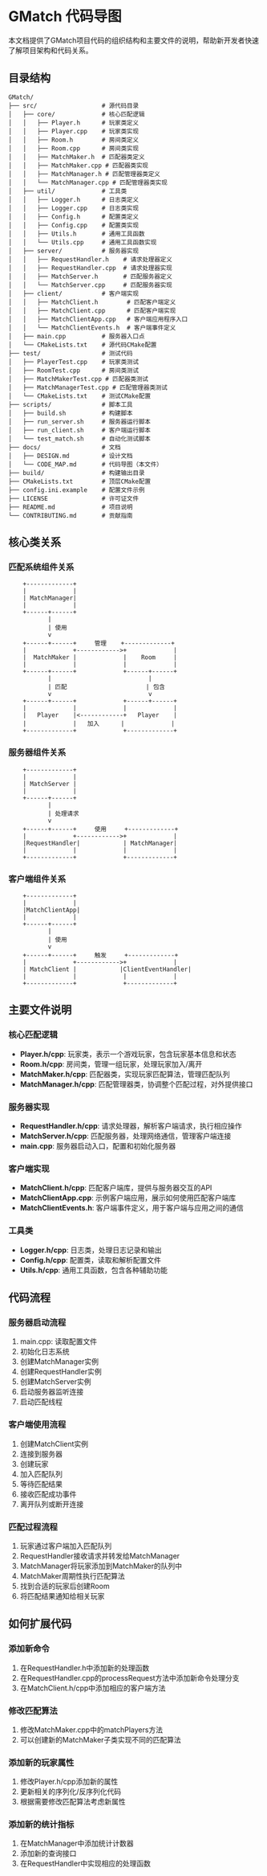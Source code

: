 # GMatch 代码导图

本文档提供了GMatch项目代码的组织结构和主要文件的说明，帮助新开发者快速了解项目架构和代码关系。

## 目录结构

```
GMatch/
├── src/                  # 源代码目录
│   ├── core/             # 核心匹配逻辑
│   │   ├── Player.h      # 玩家类定义
│   │   ├── Player.cpp    # 玩家类实现
│   │   ├── Room.h        # 房间类定义
│   │   ├── Room.cpp      # 房间类实现
│   │   ├── MatchMaker.h  # 匹配器类定义
│   │   ├── MatchMaker.cpp # 匹配器类实现
│   │   ├── MatchManager.h # 匹配管理器类定义
│   │   └── MatchManager.cpp # 匹配管理器类实现
│   ├── util/             # 工具类
│   │   ├── Logger.h      # 日志类定义
│   │   ├── Logger.cpp    # 日志类实现
│   │   ├── Config.h      # 配置类定义
│   │   ├── Config.cpp    # 配置类实现
│   │   ├── Utils.h       # 通用工具函数
│   │   └── Utils.cpp     # 通用工具函数实现
│   ├── server/           # 服务器实现
│   │   ├── RequestHandler.h    # 请求处理器定义
│   │   ├── RequestHandler.cpp  # 请求处理器实现
│   │   ├── MatchServer.h       # 匹配服务器定义
│   │   └── MatchServer.cpp     # 匹配服务器实现
│   ├── client/           # 客户端实现
│   │   ├── MatchClient.h        # 匹配客户端定义
│   │   ├── MatchClient.cpp      # 匹配客户端实现
│   │   ├── MatchClientApp.cpp   # 客户端应用程序入口
│   │   └── MatchClientEvents.h  # 客户端事件定义
│   ├── main.cpp          # 服务器入口点
│   └── CMakeLists.txt    # 源代码CMake配置
├── test/                 # 测试代码
│   ├── PlayerTest.cpp    # 玩家类测试
│   ├── RoomTest.cpp      # 房间类测试
│   ├── MatchMakerTest.cpp # 匹配器类测试
│   ├── MatchManagerTest.cpp # 匹配管理器类测试
│   └── CMakeLists.txt    # 测试CMake配置
├── scripts/              # 脚本工具
│   ├── build.sh          # 构建脚本
│   ├── run_server.sh     # 服务器运行脚本
│   ├── run_client.sh     # 客户端运行脚本
│   └── test_match.sh     # 自动化测试脚本
├── docs/                 # 文档
│   ├── DESIGN.md         # 设计文档
│   └── CODE_MAP.md       # 代码导图（本文件）
├── build/                # 构建输出目录
├── CMakeLists.txt        # 顶层CMake配置
├── config.ini.example    # 配置文件示例
├── LICENSE               # 许可证文件
├── README.md             # 项目说明
└── CONTRIBUTING.md       # 贡献指南
```

## 核心类关系

### 匹配系统组件关系

```
    +-------------+
    |             |
    | MatchManager|
    |             |
    +------+------+
           |
           | 使用
           v
    +------+------+     管理    +-------------+
    |             +------------>+             |
    |  MatchMaker |             |    Room     |
    |             |             |             |
    +------+------+             +------+------+
           |                           |
           | 匹配                      | 包含
           v                           v
    +------+------+             +------+------+
    |             |             |             |
    |   Player    |<------------+   Player    |
    |             |   加入      |             |
    +-------------+             +-------------+
```

### 服务器组件关系

```
    +-------------+
    |             |
    | MatchServer |
    |             |
    +------+------+
           |
           | 处理请求
           v
    +------+------+     使用     +-------------+
    |             +------------>+             |
    |RequestHandler|            | MatchManager|
    |             |             |             |
    +-------------+             +-------------+
```

### 客户端组件关系

```
    +-------------+
    |             |
    |MatchClientApp|
    |             |
    +------+------+
           |
           | 使用
           v
    +------+------+     触发     +-------------+
    |             +------------>+             |
    | MatchClient |            |ClientEventHandler|
    |             |             |             |
    +-------------+             +-------------+
```

## 主要文件说明

### 核心匹配逻辑

- **Player.h/cpp**: 玩家类，表示一个游戏玩家，包含玩家基本信息和状态
- **Room.h/cpp**: 房间类，管理一组玩家，处理玩家加入/离开
- **MatchMaker.h/cpp**: 匹配器类，实现玩家匹配算法，管理匹配队列
- **MatchManager.h/cpp**: 匹配管理器类，协调整个匹配过程，对外提供接口

### 服务器实现

- **RequestHandler.h/cpp**: 请求处理器，解析客户端请求，执行相应操作
- **MatchServer.h/cpp**: 匹配服务器，处理网络通信，管理客户端连接
- **main.cpp**: 服务器启动入口，配置和初始化服务器

### 客户端实现

- **MatchClient.h/cpp**: 匹配客户端库，提供与服务器交互的API
- **MatchClientApp.cpp**: 示例客户端应用，展示如何使用匹配客户端库
- **MatchClientEvents.h**: 客户端事件定义，用于客户端与应用之间的通信

### 工具类

- **Logger.h/cpp**: 日志类，处理日志记录和输出
- **Config.h/cpp**: 配置类，读取和解析配置文件
- **Utils.h/cpp**: 通用工具函数，包含各种辅助功能

## 代码流程

### 服务器启动流程

1. main.cpp: 读取配置文件
2. 初始化日志系统
3. 创建MatchManager实例
4. 创建RequestHandler实例
5. 创建MatchServer实例
6. 启动服务器监听连接
7. 启动匹配线程

### 客户端使用流程

1. 创建MatchClient实例
2. 连接到服务器
3. 创建玩家
4. 加入匹配队列
5. 等待匹配结果
6. 接收匹配成功事件
7. 离开队列或断开连接

### 匹配过程流程

1. 玩家通过客户端加入匹配队列
2. RequestHandler接收请求并转发给MatchManager
3. MatchManager将玩家添加到MatchMaker的队列中
4. MatchMaker周期性执行匹配算法
5. 找到合适的玩家后创建Room
6. 将匹配结果通知给相关玩家

## 如何扩展代码

### 添加新命令

1. 在RequestHandler.h中添加新的处理函数
2. 在RequestHandler.cpp的processRequest方法中添加新命令处理分支
3. 在MatchClient.h/cpp中添加相应的客户端方法

### 修改匹配算法

1. 修改MatchMaker.cpp中的matchPlayers方法
2. 可以创建新的MatchMaker子类实现不同的匹配算法

### 添加新的玩家属性

1. 修改Player.h/cpp添加新的属性
2. 更新相关的序列化/反序列化代码
3. 根据需要修改匹配算法考虑新属性

### 添加新的统计指标

1. 在MatchManager中添加统计计数器
2. 添加新的查询接口
3. 在RequestHandler中实现相应的处理函数 